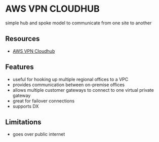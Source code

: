 # AWS VPN CLOUDHUB

simple hub and spoke model to communicate from one site to another

## Resources

- [AWS VPN Cloudhub](https://docs.aws.amazon.com/whitepapers/latest/aws-vpc-connectivity-options/aws-vpn-cloudhub.html)

## Features

- useful for hooking up multiple regional offices to a VPC
- provides communication between on-premise offices
- allows multiple customer gateways to connect to one virtual private gateway
- great for failover connections
- supports DX

## Limitations

- goes over public internet
